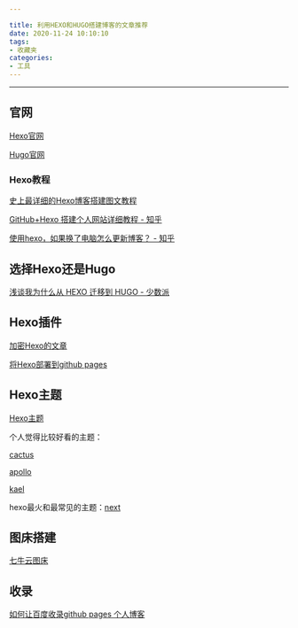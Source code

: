 ```yaml
---

title: 利用HEXO和HUGO搭建博客的文章推荐
date: 2020-11-24 10:10:10
tags: 
- 收藏夹
categories: 
- 工具
---
```


---
## 官网

[Hexo官网](https://hexo.io/zh-cn/docs/)

[Hugo官网](https://gohugo.io/)

### Hexo教程

[史上最详细的Hexo博客搭建图文教程](https://xuanwo.org/2015/03/26/hexo-intor/)

[GitHub+Hexo 搭建个人网站详细教程 - 知乎](https://zhuanlan.zhihu.com/p/26625249)

[使用hexo，如果换了电脑怎么更新博客？ - 知乎](https://www.zhihu.com/question/21193762)

## 选择Hexo还是Hugo

[浅谈我为什么从 HEXO 迁移到 HUGO - 少数派](https://sspai.com/post/59904)

## Hexo插件

[加密Hexo的文章](https://github.com/MikeCoder/hexo-blog-encrypt/blob/master/ReadMe.zh.md)

[将Hexo部署到github pages](https://github.com/hexojs/hexo-deployer-git)

## Hexo主题

[Hexo主题](https://hexo.io/themes/)

个人觉得比较好看的主题：

[cactus](https://github.com/probberechts/hexo-theme-cactus)

[apollo](https://github.com/pinggod/hexo-theme-apollo)

[kael](https://github.com/yuche/hexo-theme-kael)

hexo最火和最常见的主题：[next](https://github.com/theme-next/hexo-theme-next)

## 图床搭建

[七牛云图床](https://zhuanlan.zhihu.com/p/251047741)

## 收录

[如何让百度收录github pages 个人博客](https://zhuanlan.zhihu.com/p/111773896)